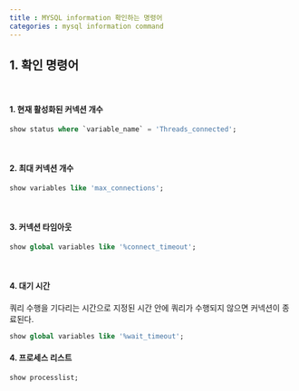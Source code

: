 ```yaml
---
title : MYSQL information 확인하는 명령어
categories : mysql information command
---
```



## 1. 확인 명령어

<br>

#### 1. 현재 활성화된 커넥션 개수

```sql
show status where `variable_name` = 'Threads_connected';
```

<br>

#### 2. 최대 커넥션 개수

```sql
show variables like 'max_connections';
```

<br>

#### 3. 커넥션 타임아웃 

```sql
show global variables like '%connect_timeout';
```

<br>

#### 4. 대기 시간

쿼리 수행을 기다리는 시간으로 지정된 시간 안에 쿼리가 수행되지 않으면 커넥션이 종료된다.

```sql
show global variables like '%wait_timeout';
```


#### 4. 프로세스 리스트

```sql
show processlist;
```

<br>

